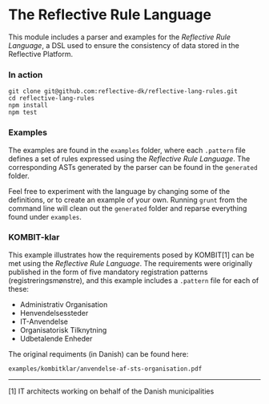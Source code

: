 # The Reflective Rule Language #

This module includes a parser and examples for the _Reflective Rule Language_, a
DSL used to ensure the consistency of data stored in the Reflective Platform.

### In action ###

```
git clone git@github.com:reflective-dk/reflective-lang-rules.git
cd reflective-lang-rules
npm install
npm test
```

### Examples ###

The examples are found in the `examples` folder, where each `.pattern` file
defines a set of rules expressed using the _Reflective Rule Language_. The
corresponding ASTs generated by the parser can be found in the `generated`
folder.

Feel free to experiment with the language by changing some of the definitions, or
to create an example of your own. Running `grunt` from the command line will
clean out the `generated` folder and reparse everything found under `examples`.

### KOMBIT-klar ###

This example illustrates how the requirements posed by KOMBIT\[1\] can be
met using the _Reflective Rule Language_. The requirements were originally
published in the form of five mandatory registration patterns
(registreringsmønstre), and this example includes a `.pattern` file for each of
these:

* Administrativ Organisation
* Henvendelsessteder
* IT-Anvendelse
* Organisatorisk Tilknytning
* Udbetalende Enheder

The original requiments (in Danish) can be found here:

`examples/kombitklar/anvendelse-af-sts-organisation.pdf`

---
\[1\] IT architects working on behalf of the Danish municipalities
